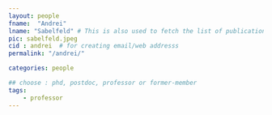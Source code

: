 ```yaml
---
layout: people
fname:  "Andrei"
lname: "Sabelfeld" # This is also used to fetch the list of publications from bib files
pic: sabelfeld.jpeg
cid : andrei  # for creating email/web addresss
permalink: "/andrei/"

categories: people

## choose : phd, postdoc, professor or former-member
tags:
    - professor
---
```


